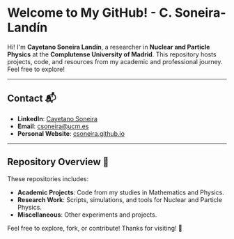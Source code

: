 # Welcome to My GitHub! - C. Soneira-Landín

Hi! I'm **Cayetano Soneira Landín**, a researcher in **Nuclear and Particle Physics** at the **Complutense University of Madrid**. This repository hosts projects, code, and resources from my academic and professional journey. Feel free to explore!

---

## Contact 📬

- **LinkedIn**: [Cayetano Soneira](https://www.linkedin.com/in/cayetano-soneira-906a241b5/)  
- **Email**: [csoneira@ucm.es](mailto:csoneira@ucm.es)  
- **Personal Website**: [csoneira.github.io](https://csoneira.github.io/csoneira/)  

---

## Repository Overview 📂

These repositories includes:  
- **Academic Projects**: Code from my studies in Mathematics and Physics.  
- **Research Work**: Scripts, simulations, and tools for Nuclear and Particle Physics.  
- **Miscellaneous**: Other experiments and projects.  

Feel free to explore, fork, or contribute! Thanks for visiting! 🚀 
